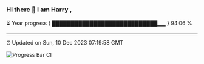 ### Hi there 👋 I am Harry , 

⏳ Year progress { ████████████████████████████▁▁ } 94.06 %

---

⏰ Updated on Sun, 10 Dec 2023 07:19:58 GMT

![Progress Bar CI](https://github.com/duykhang68/duykhang68/workflows/Progress%20Bar%20CI/badge.svg)

